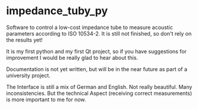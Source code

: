 # impedance_tuby_py
Software to control a low-cost impedance tube to measure acoustic parameters according to ISO 10534-2. It is still not finished, so don't rely on the results yet!

It is my first python and my first Qt project, so if you have suggestions for improvement I would be really glad to hear about this.

Documentation is not yet written, but will be in the near future as part of a university project.

The Interface is still a mix of German and English. Not really beautiful. Many inconsistencies. But the technical Aspect (receiving correct measurements) is more important to me for now.
